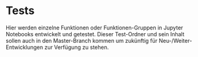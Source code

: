 # Tests
Hier werden einzelne Funktionen oder Funktionen-Gruppen in Jupyter Notebooks entwickelt und getestet.
Dieser Test-Ordner und sein Inhalt sollen auch in den Master-Branch kommen um zukünftig für Neu-/Weiter-Entwicklungen zur Verfügung zu stehen.
